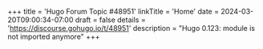 +++
title = 'Hugo Forum Topic #48951'
linkTitle = 'Home'
date = 2024-03-20T09:00:34-07:00
draft = false
details = 'https://discourse.gohugo.io/t/48951'
description = "Hugo 0.123: module is not imported anymore"
+++
